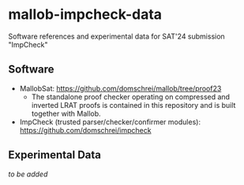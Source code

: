 # mallob-impcheck-data
Software references and experimental data for SAT'24 submission "ImpCheck"

## Software

* MallobSat: https://github.com/domschrei/mallob/tree/proof23
  * The standalone proof checker operating on compressed and inverted LRAT proofs is contained in this repository and is built together with Mallob.
* ImpCheck (trusted parser/checker/confirmer modules): https://github.com/domschrei/impcheck

## Experimental Data

*to be added*
